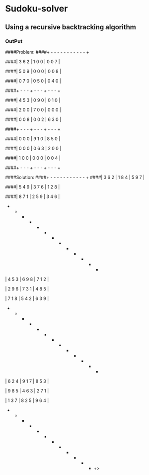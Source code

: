 # Sudoku-solver
## Using a recursive backtracking algorithm

### OutPut
####Problem:
####+ - - - - - - - - - - - +

####| 3 6 2 | 1 0 0 | 0 0 7 | 

####| 5 0 9 | 0 0 0 | 0 0 8 | 

####| 0 7 0 | 0 5 0 | 0 4 0 | 

####+ - - - + - - - + - - - +

####| 4 5 3 | 0 9 0 | 0 1 0 | 

####| 2 0 0 | 7 0 0 | 0 0 0 | 

####| 0 0 8 | 0 0 2 | 6 3 0 | 

####+ - - - + - - - + - - - +

####| 0 0 0 | 9 1 0 | 8 5 0 | 

####| 0 0 0 | 0 6 3 | 2 0 0 | 

####| 1 0 0 | 0 0 0 | 0 0 4 | 

####+ - - - + - - - + - - - +

####Solution:
####+ - - - - - - - - - - - +
####| 3 6 2 | 1 8 4 | 5 9 7 | 

####| 5 4 9 | 3 7 6 | 1 2 8 | 

####| 8 7 1 | 2 5 9 | 3 4 6 | 
+ - - - + - - - + - - - +
| 4 5 3 | 6 9 8 | 7 1 2 | 

| 2 9 6 | 7 3 1 | 4 8 5 | 

| 7 1 8 | 5 4 2 | 6 3 9 | 
+ - - - + - - - + - - - +
| 6 2 4 | 9 1 7 | 8 5 3 | 

| 9 8 5 | 4 6 3 | 2 7 1 | 

| 1 3 7 | 8 2 5 | 9 6 4 | 
+ - - - + - - - + - - - +>
